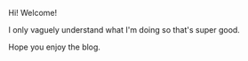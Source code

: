 Hi! Welcome!

I only vaguely understand what I'm doing so that's super good.

Hope you enjoy the blog.
